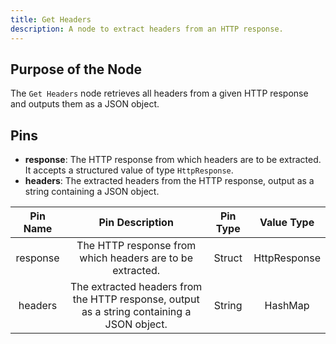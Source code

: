 ```yaml
---
title: Get Headers
description: A node to extract headers from an HTTP response.
---
```


## Purpose of the Node
The `Get Headers` node retrieves all headers from a given HTTP response and outputs them as a JSON object.

## Pins
- **response**: The HTTP response from which headers are to be extracted. It accepts a structured value of type `HttpResponse`.
- **headers**: The extracted headers from the HTTP response, output as a string containing a JSON object.

| Pin Name | Pin Description | Pin Type | Value Type |
|:----------:|:-------------:|:------:|:------:|
| response | The HTTP response from which headers are to be extracted. | Struct | HttpResponse |
| headers | The extracted headers from the HTTP response, output as a string containing a JSON object. | String | HashMap |